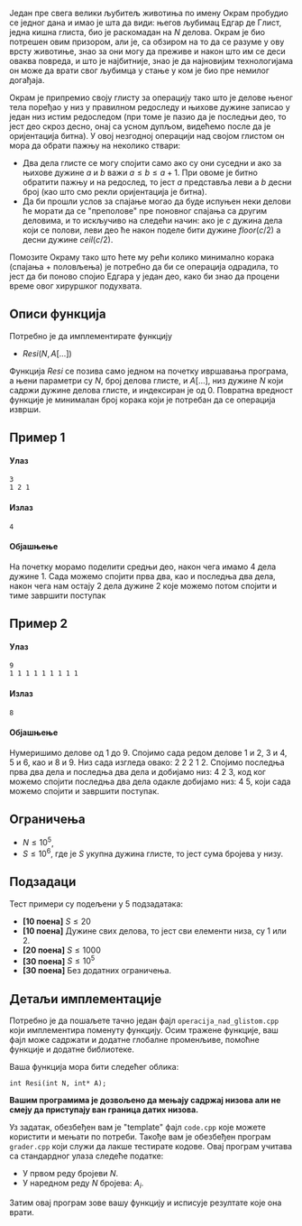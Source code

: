 Један пре свега велики љубитељ животиња по имену Окрам пробудио се једног дана и имао је шта да види: његов љубимац Едгар де Глист, једна кишна глиста, био је раскомадан на $N$ делова. Окрам је био потрешен овим призором, али је, сa обзиром на то да се разуме у ову врсту животиње, знао за они могу да преживе и након што им се деси оваква повреда, и што је најбитније, знао је да најновијим технологијама он може да врати свог љубимца у стање у ком је био пре немилог догађаја. 

Oкрам је припремио своју глисту за операцију тако што је делове њеног тела поређао у низ у правилном редоследу и њихове дужине записао у један низ истим редоследом (при томе је пазио да је последњи део, то јест део скроз десно, онај са усном дупљом, видећемо после да је оријентација битна). У овој незгодној операцији над својом глистом он мора да обрати пажњу на неколико ствари:

 -  Два дела глисте се могу спојити само ако су они суседни и ако за њихове дужине $a$ и $b$ важи $a \le b \le a+1$. При овоме је битно обратити пажњу и на редослед, то јест $a$ представља леви а $b$ десни број (као што смо рекли оријентација је битна).
 - Да би прошли услов за спајање могао да буде испуњен неки делови ће морати да се "преполове" пре поновног спајања са другим деловима, и то искључиво на следећи начин: ако је $c$ дужина дела који се полови, леви део ће након поделе бити дужине $floor(c/2)$ а десни дужине $ceil(c/2)$.

Помозите Окраму тако што ћете му рећи колико минимално корака (спајања + половљења) је потребно да би се операција одрадила, то јест да би поново спојио Едгара у један део, како би знао да процени време овог хируршког подухвата.


## Описи функција

Потребно је да имплементирате функцију

-   $Resi(N,  A[\ldots])$

Функција $Resi$ се позива само једном на почетку ивршавања програма, а њени параметри су $N$, број делова глисте, и $A[\ldots]$, низ дужине $N$ који садржи дужине делова глисте, и индексиран је од $0$. Повратна вредност функције је минималан број корака који је потребан да се операција изврши.

## Пример 1
#### Улаз
```
3
1 2 1
```

#### Излаз
```
4
```

#### Објашњење
На почетку морамо поделити средњи део, након чега имамо 4 дела дужине 1. Сада можемо спојити прва два, као и последња два дела, након чега нам остају 2 дела дужине 2 које можемо потом спојити и тиме завршити поступак

## Пример 2

#### Улаз
```
9
1 1 1 1 1 1 1 1 1
```

#### Излаз
```
8
```

#### Објашњење

Нумеришимо делове од $1$ до $9$. Спојимо сада редом делове 1 и 2, 3 и 4, 5 и 6, као и 8 и 9. Низ сада изгледа овако: 2 2 2 1 2. Спојимо последња прва два дела и последња два дела и добијамо низ: 4 2 3, код ког можемо спојити последња два дела одакле добијамо низ: 4 5, који сада можемо спојити и завршити поступак.

## Ограничења

* $N \le 10^5$,
* $S \le 10^6$, где је $S$ укупна дужина глисте, то јест сума бројева у низу.

## Подзадаци

Тест примери су подељени у $5$ подзадатака:

- **[10 поена]** $S \le 20$
- **[10 поена]** Дужине свих делова, то јест сви елементи низа, су $1$ или $2$.
- **[20 поена]** $S \le 1000$
- **[30 поена]** $S \le 10^5$
- **[30 поена]** Без додатних ограничења.

## Детаљи имплементације

Потребно је да пошаљете тачно један фајл  `operacija_nad_glistom.cpp`  који имплементира поменуту функцију. Осим тражене функције, ваш фајл може садржати и додатне глобалне променљиве, помоћне функције и додатне библиотеке.

Ваша функција мора бити следећег облика:

`int Resi(int N, int* A);`

**Вашим програмима је дозвољено да мењају садржај низова али не смеју да приступају ван граница датих низова.**

Уз задатак, обезбеђен вам је "template" фајл `code.cpp` које можете користити и мењати по потреби. Такође вам је обезбеђен програм  `grader.cpp`  који служи да лакше тестирате кодове. Овај програм учитава са стандардног улаза следеће податке:

-   У првом реду бројеви $N$.
-   У наредном реду $N$ бројева: $A_i$.

Затим овај програм зове вашу функцију и исписује резултате које она врати.
